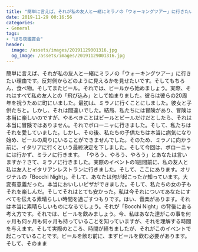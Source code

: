 ```yaml
---
title: "簡単に言えば、それが私の友人と一緒にミラノの「ウォーキングツアー」に行きたい理由です。"
date: 2019-11-29 00:16:56
categories:
- General
tags:
- "ぼち夜鑑賞会"
header:
  image: /assets/images/20191129001316.jpg
  og_image: /assets/images/20191129001316.jpg
---
```


簡単に言えば、それが私の友人と一緒にミラノの「ウォーキングツアー」に行きたい理由です。反対側からどのように見えるかを見せたいです。そしてもちろん、食べ物。そしてまたビール。それでは、ビールから始めましょう。実際、それはすべて私の友人との「飛び込み」として始まりました。彼らは彼らの20周年を祝うために町にいました。最初は、ミラノに行くことにしました。彼女と子供たちと。しかし、それは間違いでした。結局、私たちには冒険があり、冒険は本当に楽しいのですが、やるべきことはビールとビールだけだとしたら、それは本当に冒険ではありません。それでボローニャに行きました。そして、私たちはそれを愛していました。しかし、その後、私たちの子供たちは本当に病気になり始め、ビールの周りにいることができませんでした。そのため、ミラノに向かう前に、イタリアに行くという最終決定を下しました。そして今回は、ボローニャには行かず、ミラノに行きます。 「やろう、やろう、やろう」とあなたは言いますか？さて、ミラノに行きました。実際のイベントの1週間前に、私の友人と私は友人とイタリアンレストランに行きました。そして、ここにあります。オリジナルの「Bocchi Night」。そして、あなたは何が起こったか知っています。大変有意義だった。本当においしいピザができました。そして、私たちの女の子もそれを楽しんだ。そしてそれはとても安かった。私は今それについてあなたにすべてを伝える素晴らしい時間を過ごすつもりです。はい、音楽があります。それは本当に素晴らしいものになるでしょう。それが「Bocchi Night」の背後にある考え方です。それでは、ビールを飲みましょう。今、私はあなた達がこの事を何ヶ月も何ヶ月も何ヶ月も持っていることを知っていますが、それを理解する時間を与えます。そして実際のところ、時間が経ちましたが、それがこのイベントで起こっていることです。ビールを飲む前に、まずビールを飲む必要があります。そして、そのまま
